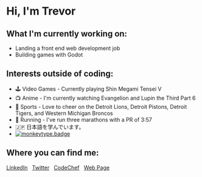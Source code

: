 # Hi, I'm Trevor

## What I'm currently working on:
- Landing a front end web development job
- Building games with Godot

## Interests outside of coding:
- 🕹️ Video Games - Currently playing Shin Megami Tensei V
- 📺 Anime - I'm currently watching Evangelion and Lupin the Third Part 6
- 🏈 Sports - Love to cheer on the Detroit Lions, Detroit Pistons, Detroit Tigers, and Western Michigan Broncos
- 👟 Running - I've run three marathons with a PR of 3:57
- 🇯🇵 日本語を学んでいます。
- [![monkeytype.badge]](https://monkeytype.com/)

## Where you can find me:
<a href="https://www.linkedin.com/in/trevor-bruner-6679a072/">LinkedIn</a>
&nbsp;&nbsp;<a href="https://twitter.com/TrevorABruner">Twitter</a>
&nbsp;&nbsp;<a href="https://www.codechef.com/users/brunertre">CodeChef</a>
&nbsp;&nbsp;<a href="https://tbruner.github.io">Web Page</a>

[monkeytype.badge]: https://img.shields.io/endpoint?style=flat&url=https%3A%2F%2Fmonkeytype-badge-vhd5lan7mmhz.runkit.sh%3Fmessage%3D75wpm%26label%3Dmonkeytype%26logoVariant%3Done
